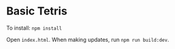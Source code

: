# Basic Tetris

To install: `npm install`

Open `index.html`. When making updates, run `npm run build:dev`.
